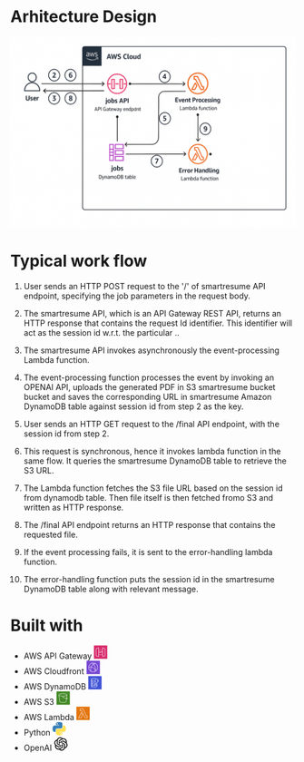 # Arhitecture Design
![Design](images/ChatGPT_Image_Architecture.png)

# Typical work flow

1. User sends an HTTP POST request to the '/' of smartresume API endpoint, specifying the job parameters in the request body.

2. The smartresume API, which is an API Gateway REST API, returns an HTTP response that contains the request Id identifier. This identifier will act as the session id w.r.t. the particular ..

3. The smartresume API invokes asynchronously the event-processing Lambda function. 

4. The event-processing function processes the event by invoking an OPENAI API, uploads the generated PDF in S3 smartresume bucket bucket and saves the corresponding URL in smartresume Amazon DynamoDB table against session id from step 2 as the key.

5. User sends an HTTP GET request to the /final API endpoint, with the session id from step 2.

6. This request is synchronous, hence it invokes lambda function in the same flow. It queries the smartresume DynamoDB table to retrieve the S3 URL. 

7. The Lambda function fetches the S3 file URL based on the session id from dynamodb table. Then file itself is then fetched fromo S3 and written as HTTP response.

8. The /final API endpoint returns an HTTP response that contains the requested file. 

9. If the event processing fails, it is sent to the error-handling lambda function.

10. The error-handling function puts the session id in the smartresume DynamoDB table along with relevant message.

# Built with

* AWS API Gateway ![AWS API Gateway](images/Aws-Api-Gateway.png)
* AWS Cloudfront ![AWS Cloudfront](images/Aws-Cloudfront.png)
* AWS DynamoDB ![AWS DynamoDB](images/Aws-Dynamodb.png)
* AWS S3 ![AWS S3](images/Aws-S3.png)
* AWS Lambda ![AWS Lambda](images/Aws-Lambda.png)
* Python ![AWS Lambda](images/Python.png)
* OpenAI ![AWS Lambda](images/Openai.png)
